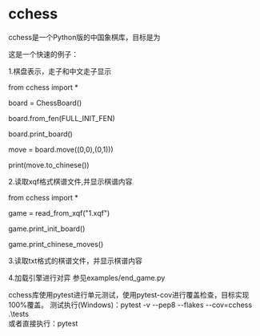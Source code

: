# cchess
cchess是一个Python版的中国象棋库，目标是为

这是一个快速的例子：

1.棋盘表示，走子和中文走子显示

from cchess import *

board = ChessBoard()

board.from_fen(FULL_INIT_FEN)

board.print_board()

move = board.move((0,0),(0,1)))

print(move.to_chinese())


2.读取xqf格式棋谱文件,并显示棋谱内容

from cchess import *

game = read_from_xqf("1.xqf")

game.print_init_board()

game.print_chinese_moves()

3.读取txt格式的棋谱文件，并显示棋谱内容


4.加载引擎进行对弈
  参见examples/end_game.py
  
cchess库使用pytest进行单元测试，使用pytest-cov进行覆盖检查，目标实现100%覆盖。
测试执行(Windows)：pytest -v --pep8 --flakes --cov=cchess .\tests\
或者直接执行：pytest  